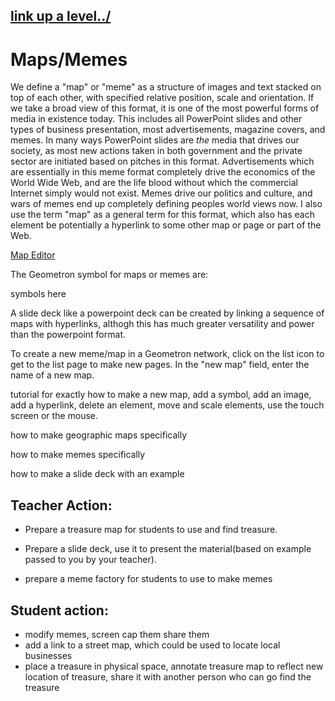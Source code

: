 ## [link up a level../](../)


# Maps/Memes


We define a "map" or "meme" as a structure of images and text stacked on top of each other, with specified relative position, scale and orientation.  If we take a broad view of this format, it is one of the most powerful forms of media in existence today.  This includes all PowerPoint slides and other types of business presentation, most advertisements, magazine covers, and memes.  In many ways PowerPoint slides are *the* media that drives our society, as most new actions taken in both government and the private sector are initiated based on pitches in this format.  Advertisements which are essentially in this meme format completely drive the economics of the World Wide Web, and are the life blood without which the commercial Internet simply would not exist.  Memes drive our politics and culture, and wars of memes end up completely defining peoples world views now.  I also use the term "map" as a general term for this format, which also has each element be potentially a hyperlink to some other map or page or part of the Web.


[Map Editor](map/)
 
The Geometron symbol for maps or memes are:

symbols here


A slide deck like a powerpoint deck can be created by linking a sequence of maps with hyperlinks, althogh this has much greater versatility and power than the powerpoint format.  

To create a new meme/map in a Geometron network, click on the list icon to get to the list page to make new pages.  In the "new map" field, enter the name  of a new map. 

tutorial for exactly how to make a new map, add a symbol, add an image, add a hyperlink, delete an element, move and scale elements, use the touch screen or the mouse.  

how to make geographic maps specifically

how to make memes specifically

how to make a slide deck with an example
 

## Teacher Action:

- Prepare a treasure map for students to use and find treasure. 

- Prepare a slide deck, use it to present the material(based on example passed to you by your teacher).  

- prepare a meme factory for students to use to make memes

## Student action:

- modify memes, screen cap them share them
- add a link to a street map, which could be used to locate local businesses 
- place a treasure in physical space, annotate treasure map to reflect new location of treasure, share it with another person who can go find the treasure





